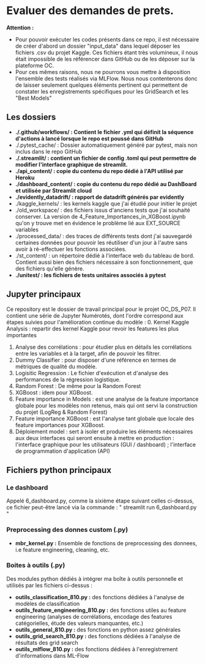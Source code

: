 # Evaluer des demandes de prets.

__Attention :__ 
- Pour pouvoir exécuter les codes présents dans ce repo, il est nécessaire de créer d'abord un dossier "input_data" dans lequel déposer les fichiers .csv du projet Kaggle. Ces fichiers étant très volumineux, il nous était impossible de les référencer dans GitHub ou de les déposer sur la plateforme OC.
- Pour ces mêmes raisons, nous ne pourrons vous mettre à disposition l'ensemble des tests réalisés via MLFlow. Nous  nous contenterons donc de laisser seulement quelques éléments pertinent qui permettent de constater les enregistrements spécifiques pour les GridSearch et les "Best Models"


## Les dossiers
- __./.github/workflows/ : Contient le fichier .yml qui définit la séquence d'actions à lancé lorsque le repo est poussé dans GitHub__
- ./.pytest_cache/ : Dossier automatiquement généré par pytest, mais non inclus dans le repo GitHub
- __./.streamlit/ : contient un fichier de config .toml qui peut permettre de modifier l'interface graphique de streamlit.__ 
- __./api_content/ : copie du contenu du repo dédié à l'API utilisé par Heroku__
- __./dashboard_content/ : copie du contenu du repo dédié au DashBoard et utilisée par Streamlit cloud__
- __./evidently_datadrift/ : rapport de datadrift générés par evidently__
- ./kaggle_kernels/ : les kernels kaggle que j'ai étudié pour initier le projet
- ./old_workspace/ : des fichiers issus d'anciens tests que j'ai souhaité conserver. La version de 4_Feature_Importances_in_XGBoost.ipynb qu'on y trouve met en évidence le problème lié aux EXT_SOURCE variables
- ./processed_data/ :  des traces de différents tests dont j'ai sauvegardé certaines données pour pouvoir les réutiliser d'un jour à l'autre sans avoir à ré-effectuer les fonctions associées.
- ./st_content/ : un répertoire dédié à l'interface web du tableau de bord. Contient aussi bien des fichiers nécessaire à son fonctionnement, que des fichiers qu'elle génère.
- __./unitest/ : les fichiers de tests unitaires associés à pytest__

## Jupyter principaux
Ce repository est le dossier de travail principal pour le projet OC_DS_P07. Il contient une série de Jupyter Numérotés, dont l'ordre correspond aux étapes suivies pour l'amélioration continue du modèle :
0. Kernel Kaggle Analysis : repartir des kernel Kaggle pour revoir les features les plus importantes 
1. Analyse des corrélations : pour étudier plus en détails les corrélations entre les variables et à la target, afin de pouvoir les filtrer.
2. Dummy Classifier : pour disposer d'une référence en termes de métriques de qualité du modèle.
3. Logisitic Regression : Le fichier d'exécution et d'analyse des performances de la régression logistique.
3. Random Forest : De même pour la Random Forest
3. XGBoost : idem pour XGBoost.
4. Feature importance in Models : est une analyse de la feature importance globale pour les modèles non retenus, mais qui ont servi la construction du projet (LogReg & Random Forest)
4. Feature importance XGBoost : est l'analyse tant globale que locale des feature importances pour XGBoost.
5. Déploiement model : sert à isoler et produire les éléments nécessaires aux deux interfaces qui seront ensuite à mettre en production : l'interface graphique pour les utilisateurs (GUI / dashboard) ; l'interface de programmation d'application (API)

## Fichiers python principaux
### Le dashboard
Appelé 6_dashboard.py, comme la sixième étape suivant celles ci-dessus, ce fichier peut-être lancé via la commande : " streamlit run 6_dashboard.py "

### Preprocessing des donnes custom (.py)
- __mbr_kernel.py :__ Ensemble de fonctions de preprocessing des donnees, i.e feature engineering, cleaning, etc.

### Boites à outils (.py)
Des modules python dédiés à intégrer ma boîte à outils personnelle et utilisés par les fichiers ci-dessus : 
- __outils_classification_810.py :__ des fonctions dédiées à l'analyse de modèles de classification
- __outils_feature_engineering_810.py :__ des fonctions utiles au feature engineering (analyses de corrélations, encodage des features catégorielles, étude des valeurs manquantes, etc.)
- __outils_general_810.py :__ des fonctions en python assez générales
- __outils_grid_search_810.py :__ des fonctions dédiées à l'analyse de résultats des grid search
- __outils_mlflow_810.py :__ des fonctions dédiées à l'enregistrement d'informations dans ML-Flow


